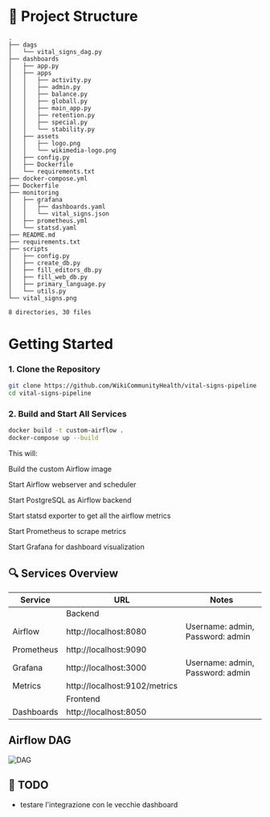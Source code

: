 # 🌳 Project Structure
````
.
├── dags
│   └── vital_signs_dag.py
├── dashboards
│   ├── app.py
│   ├── apps
│   │   ├── activity.py
│   │   ├── admin.py
│   │   ├── balance.py
│   │   ├── globall.py
│   │   ├── main_app.py
│   │   ├── retention.py
│   │   ├── special.py
│   │   └── stability.py
│   ├── assets
│   │   ├── logo.png
│   │   └── wikimedia-logo.png
│   ├── config.py
│   ├── Dockerfile
│   └── requirements.txt
├── docker-compose.yml
├── Dockerfile
├── monitoring
│   ├── grafana
│   │   ├── dashboards.yaml
│   │   └── vital_signs.json
│   ├── prometheus.yml
│   └── statsd.yaml
├── README.md
├── requirements.txt
├── scripts
│   ├── config.py
│   ├── create_db.py
│   ├── fill_editors_db.py
│   ├── fill_web_db.py
│   ├── primary_language.py
│   └── utils.py
└── vital_signs.png

8 directories, 30 files
````

# Getting Started

### 1. Clone the Repository

```bash
git clone https://github.com/WikiCommunityHealth/vital-signs-pipeline
cd vital-signs-pipeline
```
### 2. Build and Start All Services
```bash
docker build -t custom-airflow .
docker-compose up --build
```
This will:

Build the custom Airflow image

Start Airflow webserver and scheduler

Start PostgreSQL as Airflow backend

Start statsd exporter to get all the airflow metrics

Start Prometheus to scrape metrics

Start Grafana for dashboard visualization


## 🔍 Services Overview

| Service   | URL   | Notes |
|---------    |-----  |-------|
|   | Backend | |
| Airflow    | http://localhost:8080 |	Username: admin, Password: admin |
| Prometheus     |	http://localhost:9090   | |
| Grafana	| http://localhost:3000 | Username: admin, Password: admin |
| Metrics	| http://localhost:9102/metrics	| |
|   | Frontend | |
| Dashboards | http://localhost:8050 | |
## Airflow DAG
<img alt="DAG" src="./vital_signs.png" />

## 📝 TODO

* testare l'integrazione con le vecchie dashboard

